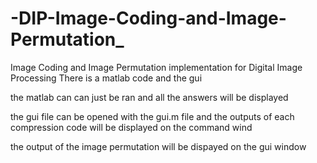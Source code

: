 # -DIP-Image-Coding-and-Image-Permutation_
 Image Coding and Image Permutation implementation for Digital Image Processing
There is a matlab code and the gui

the matlab can can just be ran and all the answers will be displayed

the gui file can be opened with the gui.m file and the outputs of each compression code will be displayed on the command wind

the output of the image permutation will be dispayed on the gui window 

